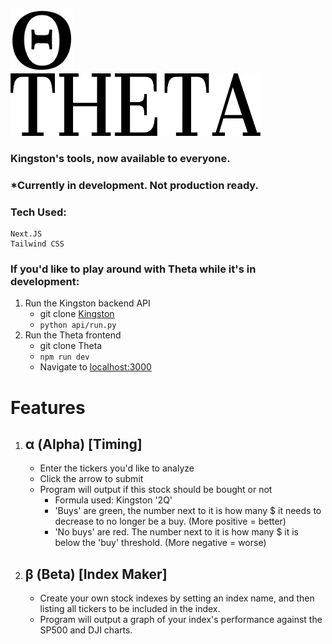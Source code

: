 
<img src ="public/logos/theta-logo.png" width = 100 height = 100>&nbsp;&nbsp;&nbsp;&nbsp;&nbsp;&nbsp;&nbsp;&nbsp;  <img src = "public/logos/theta-text-logo.png" width = 400 height = 100>
### Kingston's tools, now available to everyone.

### *Currently in development. Not production ready.


### Tech Used:
    Next.JS
    Tailwind CSS

### If you'd like to play around with Theta while it's in development:

1. Run the Kingston backend API
    - git clone [Kingston](https://github.com/gholtzap/kingston-api)
    - ``python api/run.py``
2. Run the Theta frontend
    - git clone Theta
    - ``npm run dev``
    - Navigate to [localhost:3000](https://localhost:3000)

# Features

1. ## α (Alpha) [Timing]
    - Enter the tickers you'd like to analyze
    - Click the arrow to submit
    - Program will output if this stock should be bought or not
        - Formula used: Kingston '2Q'
        - 'Buys' are green, the number next to it is how many $ it needs to decrease to no longer be a buy. (More positive = better)
        - 'No buys' are red. The number next to it is how many $ it is below the 'buy' threshold. (More negative = worse)
2. ## β (Beta) [Index Maker]
    - Create your own stock indexes by setting an index name, and then listing all tickers to be included in the index.
    - Program will output a graph of your index's performance against the SP500 and DJI charts.